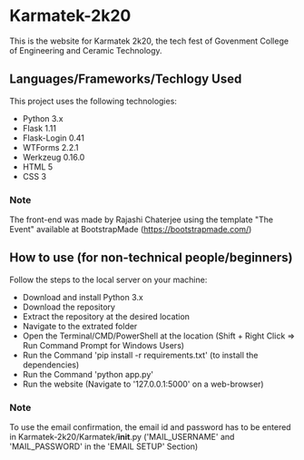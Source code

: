 # Karmatek-2k20
This is the website for Karmatek 2k20, the tech fest of Govenment College of Engineering and Ceramic Technology.

## Languages/Frameworks/Techlogy Used
This project uses the following technologies:
* Python 3.x
* Flask 1.11
* Flask-Login 0.41
* WTForms 2.2.1
* Werkzeug 0.16.0
* HTML 5
* CSS 3

### Note
The front-end was made by Rajashi Chaterjee using the template "The Event" available at BootstrapMade (https://bootstrapmade.com/)

## How to use (for non-technical people/beginners)
Follow the steps to the local server on your machine:
* Download and install Python 3.x
* Download the repository
* Extract the repository at the desired location
* Navigate to the extrated folder
* Open the Terminal/CMD/PowerShell at the location (Shift + Right Click => Run Command Prompt for Windows Users)
* Run the Command 'pip install -r requirements.txt' (to install the dependencies)
* Run the Command 'python app.py'
* Run the website (Navigate to '127.0.0.1:5000' on a web-browser)

### Note
To use the email confirmation, the email id and password has to be entered in Karmatek-2k20/Karmatek/__init__.py ('MAIL_USERNAME' and 'MAIL_PASSWORD' in the 'EMAIL SETUP' Section)
